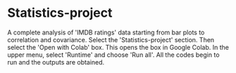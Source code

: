 # Statistics-project
A complete analysis of 'IMDB ratings' data starting from bar plots to correlation and covariance. 
Select the 'Statistics-project' section.
Then select the 'Open with Colab' box.
This opens the box in Google Colab. In the upper menu, select 'Runtime' and choose 'Run all'.
All the codes begin to run and the outputs are obtained.
